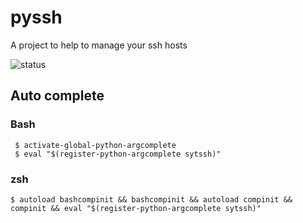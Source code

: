 # pyssh
A project to help to manage your ssh hosts

![status](https://travis-ci.org/felipear89/sytssh.svg?branch=master)

## Auto complete

### Bash
```
 $ activate-global-python-argcomplete
 $ eval "$(register-python-argcomplete sytssh)"
 ```

### zsh

```
$ autoload bashcompinit && bashcompinit && autoload compinit && compinit && eval "$(register-python-argcomplete sytssh)"
```
